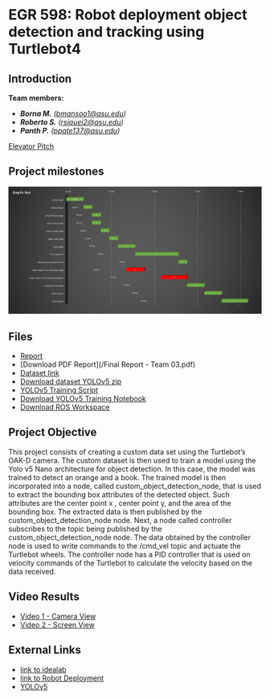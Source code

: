 # EGR 598: Robot deployment object detection and tracking using Turtlebot4

## Introduction

**Team members:**
* **_Borna M._** _(bmansoo1@asu.edu)_
* **_Roberto S._** _(rsiquei2@asu.edu)_
* **_Panth P._** _(ppate137@asu.edu)_

[Elevator Pitch](/elevator_pitch_take_1.mp4)

## Project milestones
![image caption](/Ganttchart.jpg)

## Files
* [Report](/FinalReportTeam03.html)
* [Download PDF Report](/Final Report - Team 03.pdf)
* [Dataset link](https://app.roboflow.com/robdep/robdep_project/deploy/2)
* [Download dataset YOLOv5 zip](robdep_project_YOLOv5.zip)
* [YOLOv5 Training Script](/YOLOv5_Custom_Training.html)
* [Download YOLOv5 Training Notebook](/YOLOv5_Custom_Training.ipynb)
* [Download ROS Workspace](/ROSPackage.zip)

## Project Objective

This project consists of creating a custom data set using the Turtlebot’s OAK-D camera. The custom dataset is then used to train a model using the Yolo v5 Nano architecture for object detection. In this case, the model was trained to detect an orange and a book. The trained model is then incorporated into a node, called custom_object_detection_node, that is used to extract the bounding box attributes of the detected object. Such attributes are the center point x , center point y, and the area of the bounding box. The extracted data is then published by the custom_object_detection_node node. Next, a node called controller subscribes to the topic being published by the custom_object_detection_node node. The data obtained by the controller node is used to write commands to the /cmd_vel topic and actuate the Turtlebot wheels. The controller node has a PID controller that is used on velocity commands of the Turtlebot to calculate the velocity based on the data received.

## Video Results

* [Video 1 - Camera View](/CameraView.mp4)
* [Video 2 - Screen View](/ScreenView.mp4)

## External Links

* [link to idealab](https://idealab.asu.edu)
* [link to Robot Deployment](https://robot-deployment.bitbucket.io/)
* [YOLOv5](https://github.com/ultralytics/yolov5)


